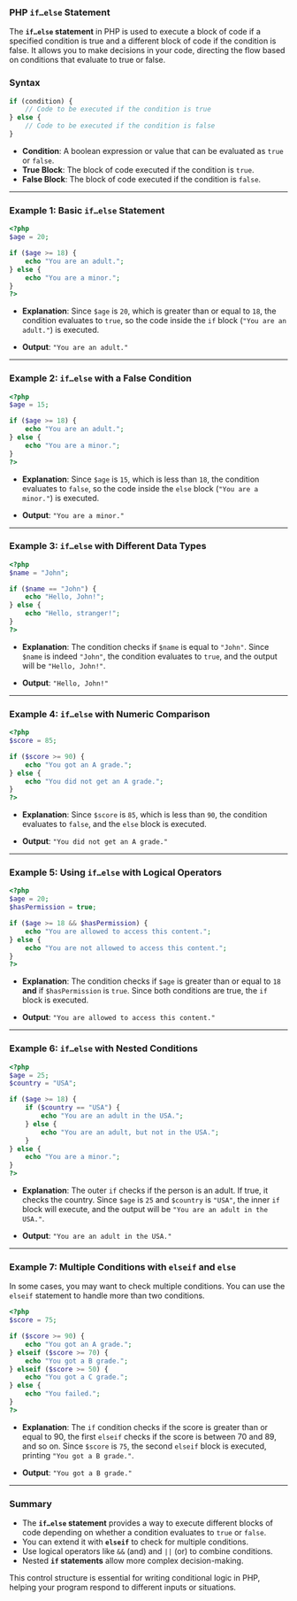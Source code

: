 ### PHP `if…else` Statement

The **`if…else` statement** in PHP is used to execute a block of code if a specified condition is true and a different block of code if the condition is false. It allows you to make decisions in your code, directing the flow based on conditions that evaluate to true or false.

### Syntax

```php
if (condition) {
    // Code to be executed if the condition is true
} else {
    // Code to be executed if the condition is false
}
```

- **Condition**: A boolean expression or value that can be evaluated as `true` or `false`.
- **True Block**: The block of code executed if the condition is `true`.
- **False Block**: The block of code executed if the condition is `false`.

---

### Example 1: Basic `if…else` Statement

```php
<?php
$age = 20;

if ($age >= 18) {
    echo "You are an adult.";
} else {
    echo "You are a minor.";
}
?>
```

- **Explanation**: Since `$age` is `20`, which is greater than or equal to `18`, the condition evaluates to `true`, so the code inside the `if` block (`"You are an adult."`) is executed.

- **Output**: `"You are an adult."`

---

### Example 2: `if…else` with a False Condition

```php
<?php
$age = 15;

if ($age >= 18) {
    echo "You are an adult.";
} else {
    echo "You are a minor.";
}
?>
```

- **Explanation**: Since `$age` is `15`, which is less than `18`, the condition evaluates to `false`, so the code inside the `else` block (`"You are a minor."`) is executed.

- **Output**: `"You are a minor."`

---

### Example 3: `if…else` with Different Data Types

```php
<?php
$name = "John";

if ($name == "John") {
    echo "Hello, John!";
} else {
    echo "Hello, stranger!";
}
?>
```

- **Explanation**: The condition checks if `$name` is equal to `"John"`. Since `$name` is indeed `"John"`, the condition evaluates to `true`, and the output will be `"Hello, John!"`.

- **Output**: `"Hello, John!"`

---

### Example 4: `if…else` with Numeric Comparison

```php
<?php
$score = 85;

if ($score >= 90) {
    echo "You got an A grade.";
} else {
    echo "You did not get an A grade.";
}
?>
```

- **Explanation**: Since `$score` is `85`, which is less than `90`, the condition evaluates to `false`, and the `else` block is executed.

- **Output**: `"You did not get an A grade."`

---

### Example 5: Using `if…else` with Logical Operators

```php
<?php
$age = 20;
$hasPermission = true;

if ($age >= 18 && $hasPermission) {
    echo "You are allowed to access this content.";
} else {
    echo "You are not allowed to access this content.";
}
?>
```

- **Explanation**: The condition checks if `$age` is greater than or equal to `18` **and** if `$hasPermission` is `true`. Since both conditions are true, the `if` block is executed.

- **Output**: `"You are allowed to access this content."`

---

### Example 6: `if…else` with Nested Conditions

```php
<?php
$age = 25;
$country = "USA";

if ($age >= 18) {
    if ($country == "USA") {
        echo "You are an adult in the USA.";
    } else {
        echo "You are an adult, but not in the USA.";
    }
} else {
    echo "You are a minor.";
}
?>
```

- **Explanation**: The outer `if` checks if the person is an adult. If true, it checks the country. Since `$age` is `25` and `$country` is `"USA"`, the inner `if` block will execute, and the output will be `"You are an adult in the USA."`.

- **Output**: `"You are an adult in the USA."`

---

### Example 7: Multiple Conditions with `elseif` and `else`

In some cases, you may want to check multiple conditions. You can use the `elseif` statement to handle more than two conditions.

```php
<?php
$score = 75;

if ($score >= 90) {
    echo "You got an A grade.";
} elseif ($score >= 70) {
    echo "You got a B grade.";
} elseif ($score >= 50) {
    echo "You got a C grade.";
} else {
    echo "You failed.";
}
?>
```

- **Explanation**: The `if` condition checks if the score is greater than or equal to 90, the first `elseif` checks if the score is between 70 and 89, and so on. Since `$score` is `75`, the second `elseif` block is executed, printing `"You got a B grade."`.

- **Output**: `"You got a B grade."`

---

### Summary

- The **`if…else` statement** provides a way to execute different blocks of code depending on whether a condition evaluates to `true` or `false`.
- You can extend it with **`elseif`** to check for multiple conditions.
- Use logical operators like `&&` (and) and `||` (or) to combine conditions.
- Nested **`if` statements** allow more complex decision-making.

This control structure is essential for writing conditional logic in PHP, helping your program respond to different inputs or situations.

